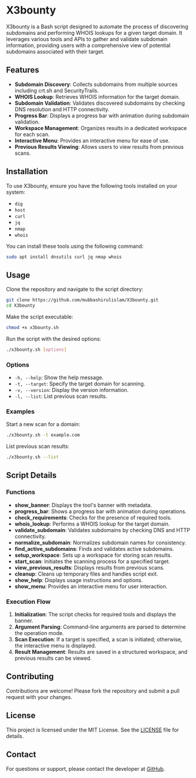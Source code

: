 # X3bounty

X3bounty is a Bash script designed to automate the process of discovering subdomains and performing WHOIS lookups for a given target domain. It leverages various tools and APIs to gather and validate subdomain information, providing users with a comprehensive view of potential subdomains associated with their target.

## Features

- **Subdomain Discovery**: Collects subdomains from multiple sources including crt.sh and SecurityTrails.
- **WHOIS Lookup**: Retrieves WHOIS information for the target domain.
- **Subdomain Validation**: Validates discovered subdomains by checking DNS resolution and HTTP connectivity.
- **Progress Bar**: Displays a progress bar with animation during subdomain validation.
- **Workspace Management**: Organizes results in a dedicated workspace for each scan.
- **Interactive Menu**: Provides an interactive menu for ease of use.
- **Previous Results Viewing**: Allows users to view results from previous scans.

## Installation

To use X3bounty, ensure you have the following tools installed on your system:

- `dig`
- `host`
- `curl`
- `jq`
- `nmap`
- `whois`

You can install these tools using the following command:

```bash
sudo apt install dnsutils curl jq nmap whois
```

## Usage

Clone the repository and navigate to the script directory:

```bash
git clone https://github.com/mubbashirulislam/X3bounty.git
cd X3bounty
```

Make the script executable:

```bash
chmod +x x3bounty.sh
```

Run the script with the desired options:

```bash
./x3bounty.sh [options]
```

### Options

- `-h, --help`: Show the help message.
- `-t, --target`: Specify the target domain for scanning.
- `-v, --version`: Display the version information.
- `-l, --list`: List previous scan results.

### Examples

Start a new scan for a domain:

```bash
./x3bounty.sh -t example.com
```

List previous scan results:

```bash
./x3bounty.sh --list
```

## Script Details

### Functions

- **show_banner**: Displays the tool's banner with metadata.
- **progress_bar**: Shows a progress bar with animation during operations.
- **check_requirements**: Checks for the presence of required tools.
- **whois_lookup**: Performs a WHOIS lookup for the target domain.
- **validate_subdomain**: Validates subdomains by checking DNS and HTTP connectivity.
- **normalize_subdomain**: Normalizes subdomain names for consistency.
- **find_active_subdomains**: Finds and validates active subdomains.
- **setup_workspace**: Sets up a workspace for storing scan results.
- **start_scan**: Initiates the scanning process for a specified target.
- **view_previous_results**: Displays results from previous scans.
- **cleanup**: Cleans up temporary files and handles script exit.
- **show_help**: Displays usage instructions and options.
- **show_menu**: Provides an interactive menu for user interaction.

### Execution Flow

1. **Initialization**: The script checks for required tools and displays the banner.
2. **Argument Parsing**: Command-line arguments are parsed to determine the operation mode.
3. **Scan Execution**: If a target is specified, a scan is initiated; otherwise, the interactive menu is displayed.
4. **Result Management**: Results are saved in a structured workspace, and previous results can be viewed.

## Contributing

Contributions are welcome! Please fork the repository and submit a pull request with your changes.

## License

This project is licensed under the MIT License. See the [LICENSE](LICENSE) file for details.

## Contact

For questions or support, please contact the developer at [GitHub](https://github.com/mubbashirulislam).

  
